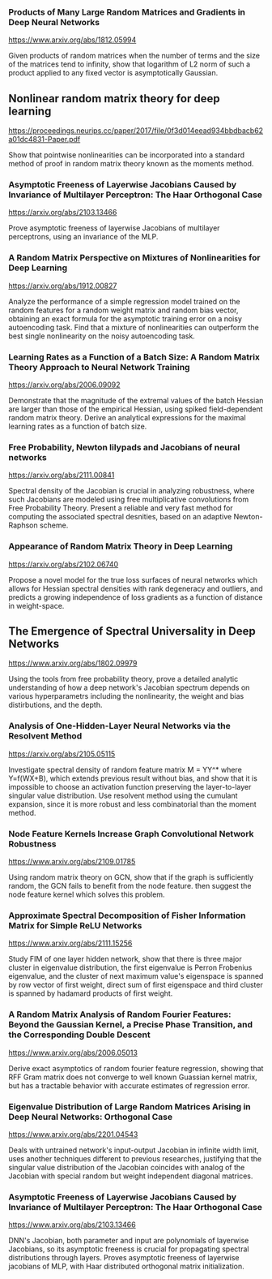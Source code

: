 ### Products of Many Large Random Matrices and Gradients in Deep Neural Networks

<https://www.arxiv.org/abs/1812.05994>

Given products of random matrices when the number of terms and the size of the matrices tend to infinity, show that logarithm of L2 norm of such a product applied to any fixed vector is asymptotically Gaussian.

## Nonlinear random matrix theory for deep learning

<https://proceedings.neurips.cc/paper/2017/file/0f3d014eead934bbdbacb62a01dc4831-Paper.pdf>

Show that pointwise nonlinearities can be incorporated into a standard method of proof in random matrix theory known as the moments method.

### Asymptotic Freeness of Layerwise Jacobians Caused by Invariance of Multilayer Perceptron: The Haar Orthogonal Case

<https://arxiv.org/abs/2103.13466>

Prove asymptotic freeness of layerwise Jacobians of multilayer perceptrons, using an invariance of the MLP. 

### A Random Matrix Perspective on Mixtures of Nonlinearities for Deep Learning

<https://arxiv.org/abs/1912.00827>

Analyze the performance of a simple regression model trained on the random features for a random weight matrix and random bias vector, obtaining an exact formula for the asymptotic training error on a noisy autoencoding task. Find that a mixture of nonlinearities can outperform the best single nonlinearity on the noisy autoencoding task.

### Learning Rates as a Function of a Batch Size: A Random Matrix Theory Approach to Neural Network Training

<https://arxiv.org/abs/2006.09092>

Demonstrate that the magnitude of the extremal values of the batch Hessian are larger than those of the empirical Hessian, using spiked field-dependent random matrix theory. Derive an analytical expressions for the maximal learning rates as a function of batch size.

### Free Probability, Newton lilypads and Jacobians of neural networks

<https://arxiv.org/abs/2111.00841>

Spectral density of the Jacobian is crucial in analyzing robustness, where such Jacobians are modeled using free multiplicative convolutions from Free Probability Theory. Present a reliable and very fast method for computing the associated spectral desnities, based on an adaptive Newton-Raphson scheme.

### Appearance of Random Matrix Theory in Deep Learning

<https://arxiv.org/abs/2102.06740>

Propose a novel model for the true loss surfaces of neural networks which allows for Hessian spectral densities with rank degeneracy and outliers, and predicts a growing independence of loss gradients as a function of distance in weight-space. 

## The Emergence of Spectral Universality in Deep Networks

<https://www.arxiv.org/abs/1802.09979>

Using the tools from free probability theory, prove a detailed analytic understanding of how a deep network's Jacobian spectrum depends on various hyperparametrs including the nonlinearity, the weight and bias distirbutions, and the depth. 

### Analysis of One-Hidden-Layer Neural Networks via the Resolvent Method

<https://arxiv.org/abs/2105.05115>

Investigate spectral density of random feature matrix M = YY^* where Y=f(WX+B), which extends previous result without bias, and show that it is impossible to choose an activation function preserving the layer-to-layer singular value distribution. Use resolvent method using the cumulant expansion, since it is more robust and less combinatorial than the moment method.

### Node Feature Kernels Increase Graph Convolutional Network Robustness

<https://www.arxiv.org/abs/2109.01785>

Using random matrix theory on GCN, show that if the graph is sufficiently random, the GCN fails to benefit from the node feature. then suggest the node feature kernel which solves this problem.

### Approximate Spectral Decomposition of Fisher Information Matrix for Simple ReLU Networks

<https://www.arxiv.org/abs/2111.15256>

Study FIM of one layer hidden network, show that there is three major cluster in eigenvalue distribution, the first eigenvalue is Perron Frobenius eigenvalue, and the cluster of next maximum value's eigenspace is spanned by row vector of first weight, direct sum of first eigenspace and third cluster is spanned by hadamard products of first weight.

### A Random Matrix Analysis of Random Fourier Features: Beyond the Gaussian Kernel, a Precise Phase Transition, and the Corresponding Double Descent

<https://www.arxiv.org/abs/2006.05013>

Derive exact asymptotics of random fourier feature regression, showing that RFF Gram matrix does not converge to well known Guassian kernel matrix, but has a tractable behavior with accurate estimates of regression error.

### Eigenvalue Distribution of Large Random Matrices Arising in Deep Neural Networks: Orthogonal Case

<https://www.arxiv.org/abs/2201.04543>

Deals with untrained network's input-output Jacobian in infinite width limit, uses another techniques different to previous researches, justifying that the singular value distribution of the Jacobian coincides with analog of the Jacobian with special random but weight independent diagonal matrices.

### Asymptotic Freeness of Layerwise Jacobians Caused by Invariance of Multilayer Perceptron: The Haar Orthogonal Case

<https://www.arxiv.org/abs/2103.13466>

DNN's Jacobian, both parameter and input are polynomials of layerwise Jacobians, so its asymptotic freeness is crucial for propagating spectral distributions through layers. Proves asymptotic freeness of layerwise jacobians of MLP, with Haar distributed orthogonal matrix initialization.